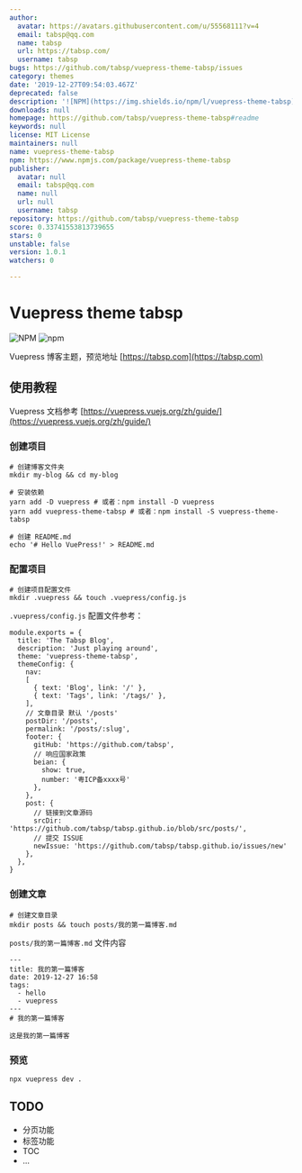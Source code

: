 ```yaml
---
author:
  avatar: https://avatars.githubusercontent.com/u/55568111?v=4
  email: tabsp@qq.com
  name: tabsp
  url: https://tabsp.com/
  username: tabsp
bugs: https://github.com/tabsp/vuepress-theme-tabsp/issues
category: themes
date: '2019-12-27T09:54:03.467Z'
deprecated: false
description: '![NPM](https://img.shields.io/npm/l/vuepress-theme-tabsp) ![npm](https://img.shields.io/npm/v/vuepress-theme-tabsp)'
downloads: null
homepage: https://github.com/tabsp/vuepress-theme-tabsp#readme
keywords: null
license: MIT License
maintainers: null
name: vuepress-theme-tabsp
npm: https://www.npmjs.com/package/vuepress-theme-tabsp
publisher:
  avatar: null
  email: tabsp@qq.com
  name: null
  url: null
  username: tabsp
repository: https://github.com/tabsp/vuepress-theme-tabsp
score: 0.33741553813739655
stars: 0
unstable: false
version: 1.0.1
watchers: 0

---
```


# Vuepress theme tabsp

![NPM](https://img.shields.io/npm/l/vuepress-theme-tabsp)
![npm](https://img.shields.io/npm/v/vuepress-theme-tabsp)

Vuepress 博客主题，预览地址 [https://tabsp.com](https://tabsp.com)

## 使用教程

Vuepress 文档参考 [https://vuepress.vuejs.org/zh/guide/](https://vuepress.vuejs.org/zh/guide/)

### 创建项目

```
# 创建博客文件夹
mkdir my-blog && cd my-blog

# 安装依赖
yarn add -D vuepress # 或者：npm install -D vuepress
yarn add vuepress-theme-tabsp # 或者：npm install -S vuepress-theme-tabsp

# 创建 README.md
echo '# Hello VuePress!' > README.md
```

### 配置项目

```
# 创建项目配置文件
mkdir .vuepress && touch .vuepress/config.js
```
`.vuepress/config.js` 配置文件参考：

```
module.exports = {
  title: 'The Tabsp Blog',
  description: 'Just playing around',
  theme: 'vuepress-theme-tabsp',
  themeConfig: {
    nav: 
    [
      { text: 'Blog', link: '/' },
      { text: 'Tags', link: '/tags/' },
    ],
    // 文章目录 默认 '/posts'
    postDir: '/posts',
    permalink: '/posts/:slug',
    footer: {
      gitHub: 'https://github.com/tabsp',
      // 响应国家政策
      beian: {
        show: true,
        number: '粤ICP备xxxx号'
      },
    },
    post: {
      // 链接到文章源码
      srcDir: 'https://github.com/tabsp/tabsp.github.io/blob/src/posts/',
      // 提交 ISSUE
      newIssue: 'https://github.com/tabsp/tabsp.github.io/issues/new'
    },
  },
}
```
### 创建文章

```
# 创建文章目录
mkdir posts && touch posts/我的第一篇博客.md
```

`posts/我的第一篇博客.md` 文件内容

```
---
title: 我的第一篇博客
date: 2019-12-27 16:58
tags:
  - hello
  - vuepress
---
# 我的第一篇博客

这是我的第一篇博客
```

### 预览

`npx vuepress dev .`

## TODO

- 分页功能
- 标签功能
- TOC
- ...